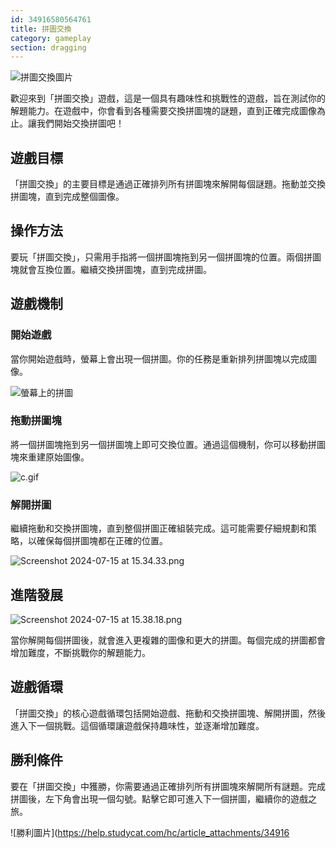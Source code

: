 ```yaml
---
id: 34916580564761
title: 拼圖交換
category: gameplay
section: dragging
---
```

![拼圖交換圖片](https://help.studycat.com/hc/article_attachments/34916594979097)

歡迎來到「拼圖交換」遊戲，這是一個具有趣味性和挑戰性的遊戲，旨在測試你的解題能力。在遊戲中，你會看到各種需要交換拼圖塊的謎題，直到正確完成圖像為止。讓我們開始交換拼圖吧！

遊戲目標
--------

「拼圖交換」的主要目標是通過正確排列所有拼圖塊來解開每個謎題。拖動並交換拼圖塊，直到完成整個圖像。

操作方法
--------

要玩「拼圖交換」，只需用手指將一個拼圖塊拖到另一個拼圖塊的位置。兩個拼圖塊就會互換位置。繼續交換拼圖塊，直到完成拼圖。

遊戲機制
--------

### 開始遊戲

當你開始遊戲時，螢幕上會出現一個拼圖。你的任務是重新排列拼圖塊以完成圖像。

![螢幕上的拼圖](https://help.studycat.com/hc/article_attachments/34916594979097)

### 拖動拼圖塊

將一個拼圖塊拖到另一個拼圖塊上即可交換位置。通過這個機制，你可以移動拼圖塊來重建原始圖像。

![c.gif](https://help.studycat.com/hc/article_attachments/35085383360281)

### 解開拼圖

繼續拖動和交換拼圖塊，直到整個拼圖正確組裝完成。這可能需要仔細規劃和策略，以確保每個拼圖塊都在正確的位置。

![Screenshot 2024-07-15 at 15.34.33.png](https://help.studycat.com/hc/article_attachments/35085383392153)

進階發展
--------

![Screenshot 2024-07-15 at 15.38.18.png](https://help.studycat.com/hc/article_attachments/35085383395993)

當你解開每個拼圖後，就會進入更複雜的圖像和更大的拼圖。每個完成的拼圖都會增加難度，不斷挑戰你的解題能力。

遊戲循環
--------

「拼圖交換」的核心遊戲循環包括開始遊戲、拖動和交換拼圖塊、解開拼圖，然後進入下一個挑戰。這個循環讓遊戲保持趣味性，並逐漸增加難度。

勝利條件
--------

要在「拼圖交換」中獲勝，你需要通過正確排列所有拼圖塊來解開所有謎題。完成拼圖後，左下角會出現一個勾號。點擊它即可進入下一個拼圖，繼續你的遊戲之旅。

![勝利圖片](https://help.studycat.com/hc/article_attachments/34916